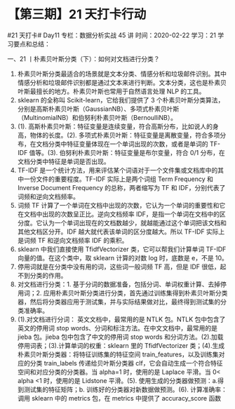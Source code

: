 # 【第三期】21 天打卡行动

#21 天打卡# Day11
专栏：数据分析实战 45 讲
时间：2020-02-22
学习：21
学习要点和总结：

一、21 丨朴素贝叶斯分类（下）：如何对文档进行分类？

1. 朴素贝叶斯分类最适合的场景就是文本分类、情感分析和垃圾邮件识别。其中情感分析和垃圾邮件识别都是通过文本来进行判断。文本分类，这也是朴素贝叶斯最擅长的地方。朴素贝叶斯也常用于自然语言处理 NLP 的工具。
2. sklearn 的全称叫 Scikit-learn，它给我们提供了 3 个朴素贝叶斯分类算法，分别是高斯朴素贝叶斯（GaussianNB）、多项式朴素贝叶斯（MultinomialNB）和伯努利朴素贝叶斯（BernoulliNB）。
3. (1). 高斯朴素贝叶斯：特征变量是连续变量，符合高斯分布，比如说人的身高，物体的长度。(2). 多项式朴素贝叶斯：特征变量是离散变量，符合多项分布，在文档分类中特征变量体现在一个单词出现的次数，或者是单词的 TF-IDF 值等。(3). 伯努利朴素贝叶斯：特征变量是布尔变量，符合 0/1 分布，在文档分类中特征是单词是否出现。
4. TF-IDF 是一个统计方法，用来评估某个词语对于一个文件集或文档库中的其中一份文件的重要程度。TF-IDF 实际上是两个词组 Term Frequency 和 Inverse Document Frequency 的总称，两者缩写为 TF 和 IDF，分别代表了词频和逆向文档频率。
5. 词频 TF 计算了一个单词在文档中出现的次数，它认为一个单词的重要性和它在文档中出现的次数呈正比。逆向文档频率 IDF，是指一个单词在文档中的区分度。它认为一个单词出现在的文档数越少，就越能通过这个单词把该文档和其他文档区分开。IDF 越大就代表该单词的区分度越大。所以 TF-IDF 实际上是词频 TF 和逆向文档频率 IDF 的乘积。
6. sklearn 中我们直接使用 TfidfVectorizer 类，它可以帮我们计算单词 TF-IDF 向量的值。在这个类中，取 sklearn 计算的对数 log 时，底数是 e，不是 10。
7. 停用词就是在分类中没有用的词，这些词一般词频 TF 高，但是 IDF 很低，起不到分类的作用。
8. 对文档进行分类：1. 基于分词的数据准备，包括分词、单词权重计算、去掉停用词；2. 应用朴素贝叶斯分类进行分类，首先通过训练集得到朴素贝叶斯分类器，然后将分类器应用于测试集，并与实际结果做对比，最终得到测试集的分类准确率。
9. (1).对文档进行分词： 英文文档中，最常用的是 NTLK 包。NTLK 包中包含了英文的停用词 stop words、分词和标注方法。在中文文档中，最常用的是 jieba 包。jieba 包中包含了中文的停用词 stop words 和分词方法。(2).加载停用词表；(3).计算单词的权重：sklearn 里的 TfidfVectorizer 类；(4).生成朴素贝叶斯分类器：将特征训练集的特征空间 train_features，以及训练集对应的分类 train_labels 传递给贝叶斯分类器 clf，它会自动生成一个符合特征空间和对应分类的分类器。当 alpha=1 时，使用的是 Laplace 平滑。当 0< alpha <1 时，使用的是 Lidstone 平滑。(5). 使用生成的分类器做预测：a.得到测试集的特征矩阵；b. 训练好的分类器对新数据做预测。(6). 计算准确率： 调用 sklearn 中的 metrics 包，在 metrics 中提供了 accuracy_score 函数
